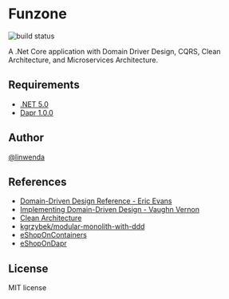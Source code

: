 # Funzone

![build status](https://github.com/linwenda/Funzone/actions/workflows/dotnet.yml/badge.svg)

A .Net Core application with Domain Driver Design, CQRS, Clean Architecture, and Microservices Architecture.


## Requirements
 - [.NET 5.0](https://dotnet.microsoft.com/download/dotnet/5.0) 
 - [Dapr 1.0.0](https://dapr.io/)

## Author

[@linwenda](https://github.com/linwenda)

## References

- [Domain-Driven Design Reference - Eric Evans](https://www.domainlanguage.com/ddd/reference/)
- [Implementing Domain-Driven Design - Vaughn Vernon](https://github.com/VaughnVernon/IDDD_Samples)
- [Clean Architecture](https://blog.cleancoder.com/uncle-bob/2012/08/13/the-clean-architecture.html)
- [kgrzybek/modular-monolith-with-ddd](https://github.com/kgrzybek/modular-monolith-with-ddd)
- [eShopOnContainers](https://github.com/dotnet-architecture/eShopOnContainers)
- [eShopOnDapr](https://github.com/dotnet-architecture/eShopOnDapr)

## License

MIT license
